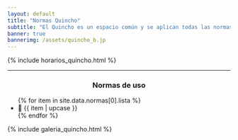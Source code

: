```yaml
---
layout: default
title: "Normas Quincho"
subtitle: "El Quincho es un espacio común y se aplican todas las normas internas de convivencia y reglamentos del condominio"
banner: true
bannerimg: /assets/quincho_b.jp
---
```


<style>
.card-img-top {
	transition: transform .5s ease;
}

@media (hover: hover){
    .card-img-top:hover {
        transform: scale(1.1);
    }
}
.list-group-item:hover {
	filter: sepia(60%);
}
</style>

{% include horarios_quincho.html %}

---

<h3 align="center" class="bg-warning bg-gradient py-1 text-uppercase">Normas de uso</h3>

<ul class="list-group list-group-flush py-3">
	{% for item in site.data.normas[0].lista %}
		<li class="list-group-item list-group-item-warning mb-1 shadow">&#x1F4CD; {{ item | upcase }}</li>
	{% endfor %}
</ul>


{% include galeria_quincho.html %}
